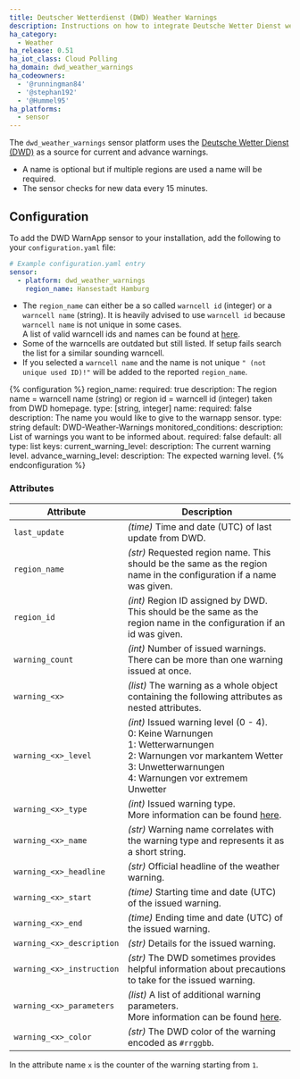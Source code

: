 ```yaml
---
title: Deutscher Wetterdienst (DWD) Weather Warnings
description: Instructions on how to integrate Deutsche Wetter Dienst weather warnings into Home Assistant.
ha_category:
  - Weather
ha_release: 0.51
ha_iot_class: Cloud Polling
ha_domain: dwd_weather_warnings
ha_codeowners:
  - '@runningman84'
  - '@stephan192'
  - '@Hummel95'
ha_platforms:
  - sensor
---
```


The `dwd_weather_warnings` sensor platform uses the [Deutsche Wetter Dienst (DWD)](https://www.dwd.de) as a source for current and advance warnings.

- A name is optional but if multiple regions are used a name will be required.
- The sensor checks for new data every 15 minutes.

## Configuration

To add the DWD WarnApp sensor to your installation, add the following to your `configuration.yaml` file:

```yaml
# Example configuration.yaml entry
sensor:
  - platform: dwd_weather_warnings
    region_name: Hansestadt Hamburg
```

<div class="note">

- The `region_name` can either be a so called `warncell id` (integer) or a `warncell name` (string). It is heavily advised to use `warncell id` because `warncell name` is not unique in some cases.  
A list of valid warncell ids and names can be found at [here](https://www.dwd.de/DE/leistungen/opendata/help/warnungen/cap_warncellids_csv.html).
- Some of the warncells are outdated but still listed. If setup fails search the list for a similar sounding warncell.
- If you selected a `warncell name` and the name is not unique `" (not unique used ID)!"` will be added to the reported `region_name`.

</div>

{% configuration %}
region_name:
  required: true
  description: The region name = warncell name (string) or region id = warncell id (integer) taken from DWD homepage.
  type: [string, integer]
name:
  required: false
  description: The name you would like to give to the warnapp sensor.
  type: string
  default: DWD-Weather-Warnings
monitored_conditions:
  description: List of warnings you want to be informed about.
  required: false
  default: all
  type: list
  keys:
    current_warning_level:
      description: The current warning level.
    advance_warning_level:
      description: The expected warning level.
{% endconfiguration %}

### Attributes

| Attribute    | Description                            |
| ------------ | -------------------------------------- |
| `last_update` | *(time)* Time and date (UTC) of last update from DWD. |
| `region_name` | *(str)* Requested region name. This should be the same as the region name in the configuration if a name was given. |
| `region_id` | *(int)* Region ID assigned by DWD. This should be the same as the region name in the configuration if an id was given. |
| `warning_count` | *(int)* Number of issued warnings. There can be more than one warning issued at once. |
| `warning_<x>` | *(list)* The warning as a whole object containing the following attributes as nested attributes. |
| `warning_<x>_level` | *(int)* Issued warning level (0 - 4).<br/>0: Keine Warnungen <br/>1: Wetterwarnungen <br/>2: Warnungen vor markantem Wetter<br/>3: Unwetterwarnungen<br/>4: Warnungen vor extremem Unwetter |
| `warning_<x>_type` | *(int)* Issued warning type. <br/>More information can be found [here](https://www.dwd.de/DE/leistungen/opendata/help/warnungen/warning_codes_pdf.pdf?__blob=publicationFile&v=5). |
| `warning_<x>_name` | *(str)* Warning name correlates with the warning type and represents it as a short string. |
| `warning_<x>_headline` | *(str)* Official headline of the weather warning. |
| `warning_<x>_start` | *(time)* Starting time and date (UTC) of the issued warning. |
| `warning_<x>_end` | *(time)* Ending time and date (UTC) of the issued warning. |
| `warning_<x>_description` | *(str)* Details for the issued warning. |
| `warning_<x>_instruction` | *(str)* The DWD sometimes provides helpful information about precautions to take for the issued warning. |
| `warning_<x>_parameters` | *(list)* A list of additional warning parameters. <br/>More information can be found [here](https://www.dwd.de/DE/leistungen/opendata/help/warnungen/warning_codes_pdf.pdf?__blob=publicationFile&v=5). |
| `warning_<x>_color` | *(str)* The DWD color of the warning encoded as `#rrggbb`. |

<div class="note">

In the attribute name `x` is the counter of the warning starting from `1`.

</div>
